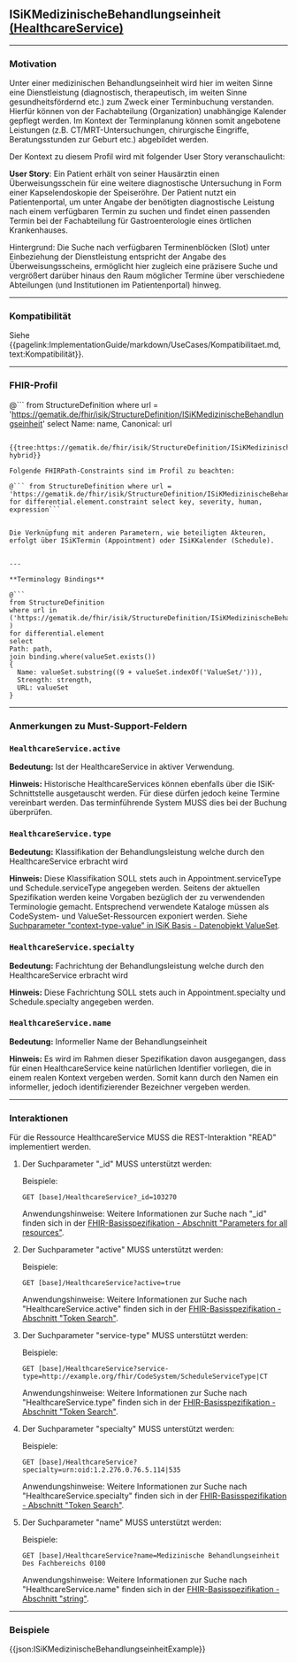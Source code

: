 ## ISiKMedizinischeBehandlungseinheit [(HealthcareService)](https://hl7.org/fhir/R4/healthcareservice.html)

---

### Motivation

Unter einer medizinischen Behandlungseinheit wird hier im weiten Sinne eine Dienstleistung (diagnostisch, therapeutisch, im weiten Sinne gesundheitsfördernd etc.) zum Zweck einer Terminbuchung verstanden. Hierfür können von der Fachabteilung (Organization) unabhängige Kalender gepflegt werden. Im Kontext der Terminplanung können somit angebotene Leistungen (z.B. CT/MRT-Untersuchungen, chirurgische Eingriffe, Beratungsstunden zur Geburt etc.) abgebildet werden.

Der Kontext zu diesem Profil wird mit folgender User Story veranschaulicht: 

**User Story**: Ein Patient erhält von seiner Hausärztin einen Überweisungsschein für eine weitere diagnostische Untersuchung in Form einer Kapselendoskopie der Speiseröhre. Der Patient nutzt ein Patientenportal, um unter Angabe der benötigten diagnostische Leistung nach einem verfügbaren Termin zu suchen und findet einen passenden Termin bei der Fachabteilung für Gastroenterologie eines örtlichen Krankenhauses.

Hintergrund: Die Suche nach verfügbaren Terminenblöcken (Slot) unter Einbeziehung der Dienstleistung entspricht der Angabe des Überweisungsscheins, ermöglicht hier zugleich eine präzisere Suche und vergrößert darüber hinaus den Raum möglicher Termine über verschiedene Abteilungen (und Institutionen im Patientenportal) hinweg.


---

### Kompatibilität

Siehe {{pagelink:ImplementationGuide/markdown/UseCases/Kompatibilitaet.md, text:Kompatibilität}}.

---

### FHIR-Profil

@```
from StructureDefinition where url = 'https://gematik.de/fhir/isik/StructureDefinition/ISiKMedizinischeBehandlungseinheit' select Name: name, Canonical: url
```

{{tree:https://gematik.de/fhir/isik/StructureDefinition/ISiKMedizinischeBehandlungseinheit, hybrid}}

Folgende FHIRPath-Constraints sind im Profil zu beachten:

@``` from StructureDefinition where url = 'https://gematik.de/fhir/isik/StructureDefinition/ISiKMedizinischeBehandlungseinheit' for differential.element.constraint select key, severity, human, expression```


Die Verknüpfung mit anderen Parametern, wie beteiligten Akteuren, erfolgt über ISiKTermin (Appointment) oder ISiKKalender (Schedule).


---

**Terminology Bindings**

@```
from StructureDefinition
where url in ('https://gematik.de/fhir/isik/StructureDefinition/ISiKMedizinischeBehandlungseinheit' )
for differential.element
select
Path: path,
join binding.where(valueSet.exists())
{
  Name: valueSet.substring((9 + valueSet.indexOf('ValueSet/'))),
  Strength: strength,
  URL: valueSet
}
```

---

### Anmerkungen zu Must-Support-Feldern

### `HealthcareService.active`

**Bedeutung:** Ist der HealthcareService in aktiver Verwendung.

**Hinweis:** Historische HealthcareServices können ebenfalls über die ISiK-Schnittstelle ausgetauscht werden. Für diese dürfen jedoch keine Termine vereinbart werden. Das terminführende System MUSS dies bei der Buchung überprüfen.

### `HealthcareService.type`

**Bedeutung:** Klassifikation der Behandlungsleistung welche durch den HealthcareService erbracht wird

**Hinweis:** Diese Klassifikation SOLL stets auch in Appointment.serviceType und Schedule.serviceType angegeben werden. Seitens der aktuellen Spezifikation werden keine Vorgaben bezüglich der zu verwendenden Terminologie gemacht. Entsprechend verwendete Kataloge müssen als CodeSystem- und ValueSet-Ressourcen exponiert werden. Siehe [Suchparameter "context-type-value" in ISiK Basis - Datenobjekt ValueSet](https://simplifier.net/guide/isik-basis-v4/ImplementationGuide-markdown-Datenobjekte-Datenobjekte_ValueSet?version=current).

### `HealthcareService.specialty`

**Bedeutung:** Fachrichtung der Behandlungsleistung welche durch den HealthcareService erbracht wird

**Hinweis:** Diese Fachrichtung SOLL stets auch in Appointment.specialty und Schedule.specialty angegeben werden.

### `HealthcareService.name`

**Bedeutung:** Informeller Name der Behandlungseinheit

**Hinweis:** Es wird im Rahmen dieser Spezifikation davon ausgegangen, dass für einen HealthcareService keine natürlichen Identifier vorliegen, die in einem realen Kontext vergeben werden. Somit kann durch den Namen ein informeller, jedoch identifizierender Bezeichner vergeben werden.

---

### Interaktionen

Für die Ressource HealthcareService MUSS die REST-Interaktion "READ" implementiert werden.

1. Der Suchparameter "_id" MUSS unterstützt werden:

    Beispiele:

    ```GET [base]/HealthcareService?_id=103270```

    Anwendungshinweise: Weitere Informationen zur Suche nach "_id" finden sich in der [FHIR-Basisspezifikation - Abschnitt "Parameters for all resources"](https://hl7.org/fhir/R4/search.html#all).

1. Der Suchparameter "active" MUSS unterstützt werden:

    Beispiele:

    ```GET [base]/HealthcareService?active=true```

    Anwendungshinweise: Weitere Informationen zur Suche nach "HealthcareService.active" finden sich in der [FHIR-Basisspezifikation - Abschnitt "Token Search"](https://hl7.org/fhir/R4/search.html#token).

1. Der Suchparameter "service-type" MUSS unterstützt werden:

    Beispiele:

    ```GET [base]/HealthcareService?service-type=http://example.org/fhir/CodeSystem/ScheduleServiceType|CT```

    Anwendungshinweise: Weitere Informationen zur Suche nach "HealthcareService.type" finden sich in der [FHIR-Basisspezifikation - Abschnitt "Token Search"](https://hl7.org/fhir/R4/search.html#token).

1. Der Suchparameter "specialty" MUSS unterstützt werden:

    Beispiele:

    ```GET [base]/HealthcareService?specialty=urn:oid:1.2.276.0.76.5.114|535```

    Anwendungshinweise: Weitere Informationen zur Suche nach "HealthcareService.specialty" finden sich in der [FHIR-Basisspezifikation - Abschnitt "Token Search"](https://hl7.org/fhir/R4/search.html#token).

1. Der Suchparameter "name" MUSS unterstützt werden:

    Beispiele:

    ```GET [base]/HealthcareService?name=Medizinische Behandlungseinheit Des Fachbereichs 0100```

    Anwendungshinweise: Weitere Informationen zur Suche nach "HealthcareService.name" finden sich in der [FHIR-Basisspezifikation - Abschnitt "string"](https://www.hl7.org/fhir/R4/search.html#string).

---

### Beispiele

{{json:ISiKMedizinischeBehandlungseinheitExample}}